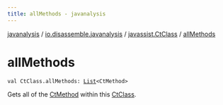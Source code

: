 ```yaml
---
title: allMethods - javanalysis
---
```


[javanalysis](../../index.html) / [io.disassemble.javanalysis](../index.html) / [javassist.CtClass](index.html) / [allMethods](./all-methods.html)

# allMethods

`val CtClass.allMethods: `[`List`](https://kotlinlang.org/api/latest/jvm/stdlib/kotlin.collections/-list/index.html)`<CtMethod>`

Gets all of the [CtMethod](#) within this [CtClass](#).

